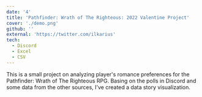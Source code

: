 ```yaml
---
date: '4'
title: 'Pathfinder: Wrath of The Righteous: 2022 Valentine Project'
cover: './demo.png'
github: ''
external: 'https://twitter.com/ilkarius'
tech:
  - Discord
  - Excel
  - CSV
---
```


This is a small project on analyzing player's romance preferences for the 
Pathfinder: Wrath of The Righteous RPG. Basing on the polls in Discord and 
some data from the other sources, I've created a data story visualization.